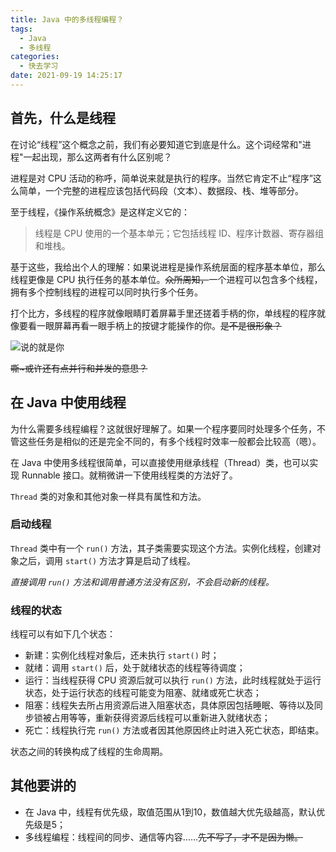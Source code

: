 ```yaml
---
title: Java 中的多线程编程？
tags:
  - Java
  - 多线程
categories:
  - 快去学习
date: 2021-09-19 14:25:17
---
```


## 首先，什么是线程

在讨论“线程”这个概念之前，我们有必要知道它到底是什么。这个词经常和"进程"一起出现，那么这两者有什么区别呢？

进程是对 CPU 活动的称呼，简单说来就是执行的程序。当然它肯定不止“程序”这么简单，一个完整的进程应该包括代码段（文本）、数据段、栈、堆等部分。

至于线程，《操作系统概念》是这样定义它的：

> 线程是 CPU 使用的一个基本单元；它包括线程 ID、程序计数器、寄存器组和堆栈。

基于这些，我给出个人的理解：如果说进程是操作系统层面的程序基本单位，那么线程更像是 CPU 执行任务的基本单位。~~众所周知，~~一个进程可以包含多个线程，拥有多个控制线程的进程可以同时执行多个任务。

打个比方，多线程的程序就像眼睛盯着屏幕手里还搓着手柄的你，单线程的程序就像要看一眼屏幕再看一眼手柄上的按键才能操作的你。~~是不是很形象？~~

![说的就是你](https://i.loli.net/2021/09/19/URq8ot6VmZCfJrX.gif)

~~嘶~或许还有点并行和并发的意思？~~

## 在 Java 中使用线程

为什么需要多线程编程？这就很好理解了。如果一个程序要同时处理多个任务，不管这些任务是相似的还是完全不同的，有多个线程时效率一般都会比较高（嗯）。

在 Java 中使用多线程很简单，可以直接使用继承线程（Thread）类，也可以实现 Runnable 接口。就稍微讲一下使用线程类的方法好了。

`Thread` 类的对象和其他对象一样具有属性和方法。

### 启动线程

`Thread` 类中有一个 `run()` 方法，其子类需要实现这个方法。实例化线程，创建对象之后，调用 `start()` 方法才算是启动了线程。

*直接调用 `run()` 方法和调用普通方法没有区别，不会启动新的线程。*

### 线程的状态

线程可以有如下几个状态：

+ 新建：实例化线程对象后，还未执行 `start()` 时；
+ 就绪：调用  `start()` 后，处于就绪状态的线程等待调度；
+ 运行：当线程获得 CPU 资源后就可以执行 `run()` 方法，此时线程就处于运行状态，处于运行状态的线程可能变为阻塞、就绪或死亡状态；
+ 阻塞：线程失去所占用资源后进入阻塞状态，具体原因包括睡眠、等待以及同步锁被占用等等，重新获得资源后线程可以重新进入就绪状态；
+ 死亡：线程执行完 `run()` 方法或者因其他原因终止时进入死亡状态，即结束。

状态之间的转换构成了线程的生命周期。

## 其他要讲的

+ 在 Java 中，线程有优先级，取值范围从1到10，数值越大优先级越高，默认优先级是5；
+ 多线程编程：线程间的同步、通信等内容……~~先不写了，才不是因为懒。~~
